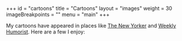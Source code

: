 +++
id = "cartoons"
title = "Cartoons"
layout = "images"
weight = 30
imageBreakpoints = ""
menu = "main"
+++

My cartoons have appeared in places like [The New Yorker](https://www.newyorker.com/cartoons/daily-cartoon/wednesday-december-30th-seven-years) and [Weekly Humorist](https://www.weeklyhumorist.com/cartoon-bullseye/). Here are a few I enjoy: